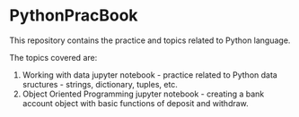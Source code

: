 # PythonPracBook
This repository contains the practice and topics related to Python language.

The topics covered are:

1. Working with data jupyter notebook - practice related to Python data sructures - strings, dictionary, tuples, etc.
2. Object Oriented Programming jupyter notebook - creating a bank account object with basic functions of deposit and withdraw. 
